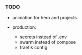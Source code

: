 ### TODO
- animation for hero and projects

- production:
  - secrets instead of .env
  - swarm instead of compose
  - traefik config
